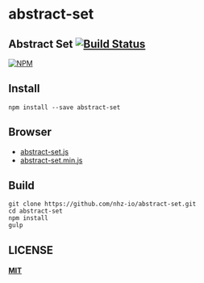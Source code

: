 # abstract-set

## Abstract Set [![Build Status][travis-image]][travis-url]
[![NPM][npm-image]][npm-url]

## Install
```
npm install --save abstract-set
```

## Browser
* [abstract-set.js](abstract-set.js)
* [abstract-set.min.js](abstract-set.min.js)

Build
-----
```
git clone https://github.com/nhz-io/abstract-set.git
cd abstract-set
npm install
gulp
```

LICENSE
-------
#### [MIT](LICENSE)

[travis-image]: https://travis-ci.org/nhz-io/abstract-set.svg
[travis-url]: https://travis-ci.org/nhz-io/abstract-set

[npm-image]: https://nodei.co/npm/abstract-set.png
[npm-url]: https://nodei.co/npm/abstract-set
